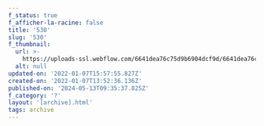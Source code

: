 ```yaml
---
f_status: true
f_afficher-la-racine: false
title: '530'
slug: '530'
f_thumbnail:
  url: >-
    https://uploads-ssl.webflow.com/6641dea76c75d9b6904dcf9d/6641dea76c75d9b6904dd38d_530.jpg
  alt: null
updated-on: '2022-01-07T15:57:55.827Z'
created-on: '2022-01-07T13:52:36.136Z'
published-on: '2024-05-13T09:35:37.825Z'
f_category: '?'
layout: '[archive].html'
tags: archive
---
```



